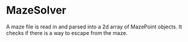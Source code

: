# MazeSolver

A maze file is read in and parsed into a 2d array of MazePoint objects. It checks if there is a way to escape from the maze.
